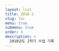 ```yaml
---
layout: list
title: 2018-2
slug: lec
menu: true
submenu: true
order: 4
description: >
  2018년도 2학기 수업 기록
---
```

